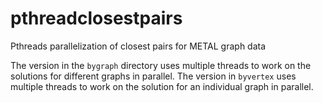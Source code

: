 # pthreadclosestpairs
Pthreads parallelization of closest pairs for METAL graph data

The version in the `bygraph` directory uses multiple threads to work on the solutions for different graphs in parallel.  The version in `byvertex` uses multiple threads to work on the solution for an individual graph in parallel.
